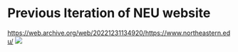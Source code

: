 # Previous Iteration of NEU website
https://web.archive.org/web/20221231134920/https://www.northeastern.edu/
<img src="/images/12column-example.png">


